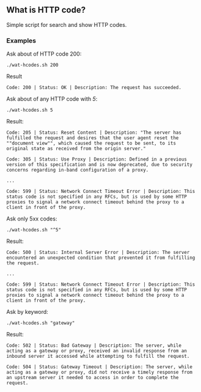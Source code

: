 ## What is HTTP code?

Simple script for search and show HTTP codes.

### Examples

Ask about of HTTP code 200:
```
./wat-hcodes.sh 200
```

Result

```
Code: 200 | Status: OK | Description: The request has succeeded.
```

Ask about of any HTTP code with *5*:
```
./wat-hcodes.sh 5
```

Result:
```
Code: 205 | Status: Reset Content | Description: "The server has fulfilled the request and desires that the user agent reset the ""document view"", which caused the request to be sent, to its original state as received from the origin server."

Code: 305 | Status: Use Proxy | Description: Defined in a previous version of this specification and is now deprecated, due to security concerns regarding in-band configuration of a proxy.

...

Code: 599 | Status: Network Connect Timeout Error | Description: This status code is not specified in any RFCs, but is used by some HTTP proxies to signal a network connect timeout behind the proxy to a client in front of the proxy.
```

Ask only 5xx codes:

```
./wat-hcodes.sh "^5"
```

Result:

```
Code: 500 | Status: Internal Server Error | Description: The server encountered an unexpected condition that prevented it from fulfilling the request.

...

Code: 599 | Status: Network Connect Timeout Error | Description: This status code is not specified in any RFCs, but is used by some HTTP proxies to signal a network connect timeout behind the proxy to a client in front of the proxy.

```

Ask by keyword:

```
./wat-hcodes.sh "gateway"
```

Result:

```
Code: 502 | Status: Bad Gateway | Description: The server, while acting as a gateway or proxy, received an invalid response from an inbound server it accessed while attempting to fulfill the request.

Code: 504 | Status: Gateway Timeout | Description: The server, while acting as a gateway or proxy, did not receive a timely response from an upstream server it needed to access in order to complete the request.
```